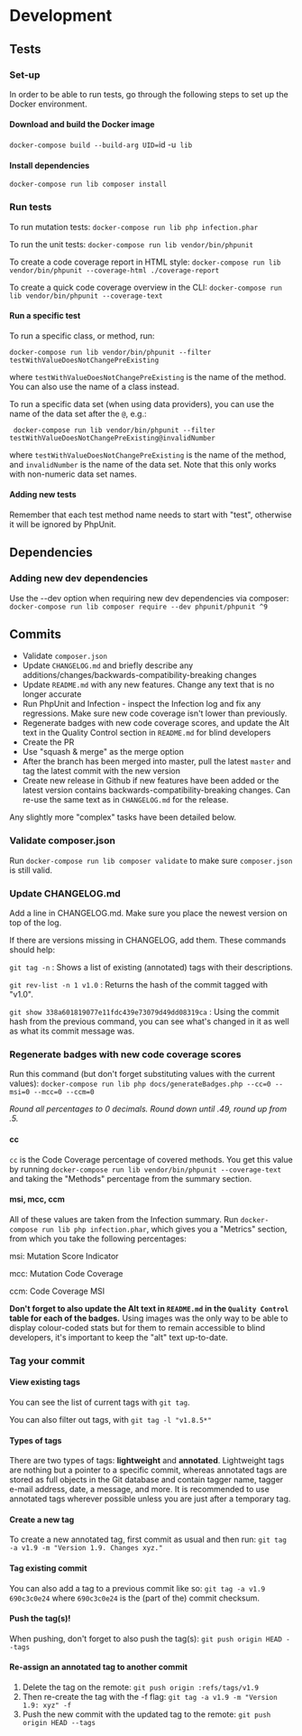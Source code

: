 # Development

## Tests


### Set-up
In order to be able to run tests, go through the following steps to set up the Docker environment.


#### Download and build the Docker image
`docker-compose build --build-arg UID=`id -u` lib`


#### Install dependencies

`docker-compose run lib composer install`


### Run tests

To run mutation tests:
`docker-compose run lib php infection.phar`

To run the unit tests:
`docker-compose run lib vendor/bin/phpunit`

To create a code coverage report in HTML style:
`docker-compose run lib vendor/bin/phpunit --coverage-html ./coverage-report`

To create a quick code coverage overview in the CLI:
`docker-compose run lib vendor/bin/phpunit --coverage-text`


#### Run a specific test

To run a specific class, or method, run:

`docker-compose run lib vendor/bin/phpunit --filter testWithValueDoesNotChangePreExisting`

where `testWithValueDoesNotChangePreExisting` is the name of the method. You can also use the name of a class instead.

To run a specific data set (when using data providers), you can use the name of the data set after the `@`, e.g.:

` docker-compose run lib vendor/bin/phpunit --filter testWithValueDoesNotChangePreExisting@invalidNumber`

where `testWithValueDoesNotChangePreExisting` is the name of the method, and `invalidNumber` is the name of the data set. Note that this only works with non-numeric data set names.


#### Adding new tests

Remember that each test method name needs to start with "test", otherwise it will be ignored by PhpUnit.


## Dependencies

### Adding new dev dependencies

Use the --dev option when requiring new dev dependencies via composer:
`docker-compose run lib composer require --dev phpunit/phpunit ^9`


## Commits

- Validate `composer.json`
- Update `CHANGELOG.md` and briefly describe any additions/changes/backwards-compatibility-breaking changes
- Update `README.md` with any new features. Change any text that is no longer accurate
- Run PhpUnit and Infection - inspect the Infection log and fix any regressions. Make sure new code coverage isn't lower than previously.
- Regenerate badges with new code coverage scores, and update the Alt text in the Quality Control section in `README.md` for blind developers
- Create the PR
- Use "squash & merge" as the merge option
- After the branch has been merged into master, pull the latest `master` and tag the latest commit with the new version
- Create new release in Github if new features have been added or the latest version contains backwards-compatibility-breaking changes. Can re-use the same text as in `CHANGELOG.md` for the release.

Any slightly more "complex" tasks have been detailed below.

### Validate composer.json

Run `docker-compose run lib composer validate` to make sure `composer.json` is still valid.


### Update CHANGELOG.md

Add a line in CHANGELOG.md. Make sure you place the newest version on top of the log.

If there are versions missing in CHANGELOG, add them. These commands should help:

`git tag -n`
: Shows a list of existing (annotated) tags with their descriptions.

`git rev-list -n 1 v1.0`
: Returns the hash of the commit tagged with "v1.0".

`git show 338a601819077e11fdc439e73079d49dd08319ca`
: Using the commit hash from the previous command, you can see what's changed in it as well as what its commit message was.

### Regenerate badges with new code coverage scores

Run this command (but don't forget substituting values with the current values):
`docker-compose run lib php docs/generateBadges.php --cc=0 --msi=0 --mcc=0 --ccm=0`

*Round all percentages to 0 decimals. Round down until .49, round up from .5.*

#### cc
`cc` is the Code Coverage percentage of covered methods. You get this value by running `docker-compose run lib vendor/bin/phpunit --coverage-text` and taking the "Methods" percentage from the summary section.

#### msi, mcc, ccm
All of these values are taken from the Infection summary. Run `docker-compose run lib php infection.phar`, which gives you a "Metrics" section, from which you take the following percentages:

msi: Mutation Score Indicator

mcc: Mutation Code Coverage

ccm: Code Coverage MSI

**Don't forget to also update the Alt text in `README.md` in the `Quality Control` table for each of the badges.** Using images was the only way to be able to display colour-coded stats but for them to remain accessible to blind developers, it's important to keep the "alt" text up-to-date.


### Tag your commit

#### View existing tags
You can see the list of current tags with `git tag`.

You can also filter out tags, with `git tag -l "v1.8.5*"`


#### Types of tags
There are two types of tags: **lightweight** and **annotated**.
Lightweight tags are nothing but a pointer to a specific commit, whereas annotated tags are stored as full objects in the Git database and contain tagger name, tagger e-mail address, date, a message, and more.
It is recommended to use annotated tags wherever possible unless you are just after a temporary tag.


#### Create a new tag
To create a new annotated tag, first commit as usual and then run:
`git tag -a v1.9 -m "Version 1.9. Changes xyz."`


#### Tag existing commit
You can also add a tag to a previous commit like so: `git tag -a v1.9 690c3c0e24` where `690c3c0e24` is the (part of the) commit checksum.


#### Push the tag(s)!
When pushing, don't forget to also push the tag(s):
`git push origin HEAD --tags`


#### Re-assign an annotated tag to another commit

1. Delete the tag on the remote: `git push origin :refs/tags/v1.9`
2. Then re-create the tag with the -f flag: `git tag -a v1.9 -m "Version 1.9: xyz" -f`
3. Push the new commit with the updated tag to the remote: `git push origin HEAD --tags`